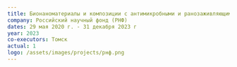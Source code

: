 ```yaml
---
title: Бионаноматериалы и композиции с антимикробными и ранозаживляющими свойствами на основе гуминовых веществ
company: Российский научный фонд (РНФ)
dates: 29 мая 2020 г. - 31 декабря 2023 г
year: 2023
co-executors: Томск
actual: 1
logo: /assets/images/projects/рнф.png
---
```

